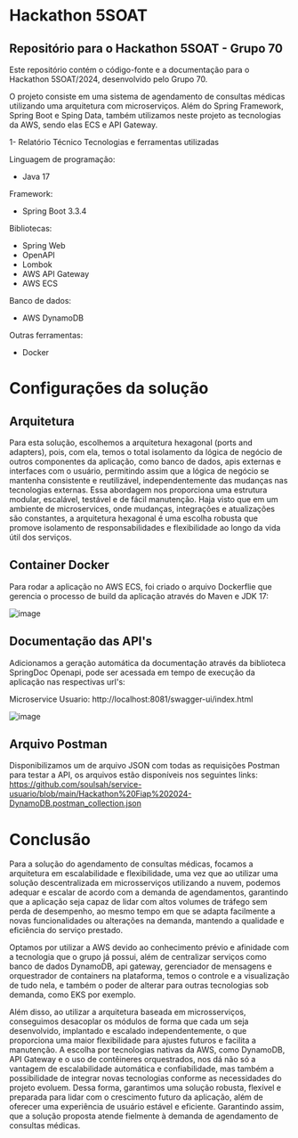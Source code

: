 # Hackathon 5SOAT

## Repositório para o Hackathon 5SOAT - Grupo 70

Este repositório contém o código-fonte e a documentação para o Hackathon 5SOAT/2024, desenvolvido pelo Grupo 70.

O projeto consiste em uma sistema de agendamento de consultas médicas utilizando uma arquitetura com microserviços. Além do Spring Framework, Spring Boot e Sping Data, também utilizamos neste projeto as tecnologias da AWS, sendo elas ECS e API Gateway.

1- Relatório Técnico
Tecnologias e ferramentas utilizadas

Linguagem de programação:

- Java 17

Framework:

- Spring Boot 3.3.4

Bibliotecas:

- Spring Web
- OpenAPI
- Lombok
- AWS API Gateway
- AWS ECS

Banco de dados:

- AWS DynamoDB

Outras ferramentas:

- Docker

# Configurações da solução

## Arquitetura

Para esta solução, escolhemos a arquitetura hexagonal (ports and adapters), pois, com ela, temos o total isolamento da lógica de negócio de outros componentes da aplicação, como banco de dados, apis externas e interfaces com o usuário, permitindo assim que a lógica de negócio se mantenha consistente e reutilizável, independentemente das mudanças nas tecnologias externas.
Essa abordagem nos proporciona uma estrutura modular, escalável, testável e de fácil manutenção. Haja visto que em um ambiente de microservices, onde mudanças, integrações e atualizações são constantes, a arquitetura hexagonal é uma escolha robusta que promove isolamento de responsabilidades e flexibilidade ao longo da vida útil dos serviços.

## Container Docker

Para rodar a aplicação no AWS ECS, foi criado o arquivo Dockerflie que gerencia o processo de build da aplicação através do Maven e JDK 17:

![image](https://github.com/user-attachments/assets/50101a42-06a1-4df0-a864-ce14e1964717)


## Documentação das API's

Adicionamos a geração automática da documentação através da biblioteca SpringDoc Openapi, pode ser acessada em tempo de execução da aplicação nas respectivas url's: 

Microservice Usuario:  http://localhost:8081/swagger-ui/index.html

![image](https://github.com/user-attachments/assets/a2aafd27-ab13-460b-a6ab-d42a783dc472)



## Arquivo Postman

Disponibilizamos um de arquivo JSON com todas as requisições Postman para testar a API, os arquivos estão disponíveis nos seguintes links:
https://github.com/soulsah/service-usuario/blob/main/Hackathon%20Fiap%202024-DynamoDB.postman_collection.json

# Conclusão

Para a solução do agendamento de consultas médicas, focamos a arquitetura em escalabilidade e flexibilidade, uma vez que ao utilizar uma solução descentralizada em microsserviços utilizando a nuvem, podemos adequar e escalar de acordo com a demanda de agendamentos, garantindo que a aplicação seja capaz de lidar com altos volumes de tráfego sem perda de desempenho, ao mesmo tempo em que se adapta facilmente a novas funcionalidades ou alterações na demanda, mantendo a qualidade e eficiência do serviço prestado.

Optamos por utilizar a AWS devido ao conhecimento prévio e afinidade com a tecnologia que o grupo já possui, além de centralizar serviços como banco de dados DynamoDB, api gateway, gerenciador de mensagens e orquestrador de containers na plataforma, temos o controle e a visualização de tudo nela, e também o poder de alterar para outras tecnologias sob demanda, como EKS por exemplo.

Além disso, ao utilizar a arquitetura baseada em microsserviços, conseguimos desacoplar os módulos de forma que cada um seja desenvolvido, implantado e escalado independentemente, o que proporciona uma maior flexibilidade para ajustes futuros e facilita a manutenção. A escolha por tecnologias nativas da AWS, como DynamoDB, API Gateway e o uso de contêineres orquestrados, nos dá não só a vantagem de escalabilidade automática e confiabilidade, mas também a possibilidade de integrar novas tecnologias conforme as necessidades do projeto evoluem. Dessa forma, garantimos uma solução robusta, flexível e preparada para lidar com o crescimento futuro da aplicação, além de oferecer uma experiência de usuário estável e eficiente. Garantindo assim, que a solução proposta atende fielmente à demanda de agendamento de consultas médicas.
